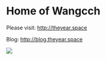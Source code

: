 # Home of Wangcch

Please visit: http://theyear.space

Blog: http://blog.theyear.space

![](http://theyear.space/blogImg/2017062905.png)